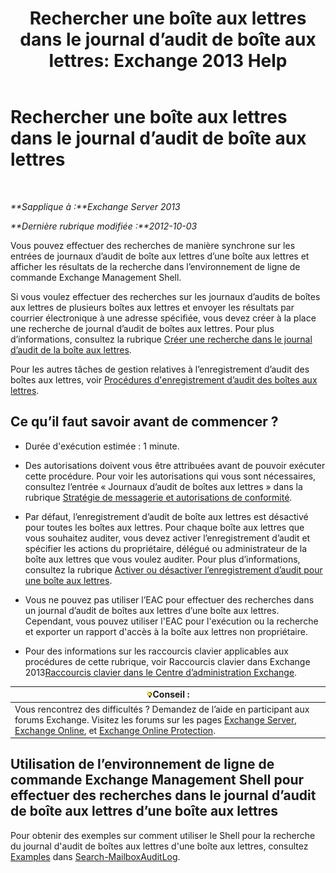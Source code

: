 ﻿---
title: 'Rechercher une boîte aux lettres dans le journal d’audit de boîte aux lettres: Exchange 2013 Help'
TOCTitle: Rechercher une boîte aux lettres dans le journal d’audit de boîte aux lettres
ms:assetid: 5b518a08-3b51-4ba3-bfbd-0e35cc5ff374
ms:mtpsurl: https://technet.microsoft.com/fr-fr/library/Ff461930(v=EXCHG.150)
ms:contentKeyID: 50478268
ms.date: 04/24/2018
mtps_version: v=EXCHG.150
ms.translationtype: HT
---

# Rechercher une boîte aux lettres dans le journal d’audit de boîte aux lettres

 

_**Sapplique à :**Exchange Server 2013_

_**Dernière rubrique modifiée :**2012-10-03_

Vous pouvez effectuer des recherches de manière synchrone sur les entrées de journaux d’audit de boîte aux lettres d’une boîte aux lettres et afficher les résultats de la recherche dans l’environnement de ligne de commande Exchange Management Shell.

Si vous voulez effectuer des recherches sur les journaux d’audits de boîtes aux lettres de plusieurs boîtes aux lettres et envoyer les résultats par courrier électronique à une adresse spécifiée, vous devez créer à la place une recherche de journal d’audit de boîtes aux lettres. Pour plus d’informations, consultez la rubrique [Créer une recherche dans le journal d’audit de la boîte aux lettres](create-a-mailbox-audit-log-search-exchange-2013-help.md).

Pour les autres tâches de gestion relatives à l’enregistrement d’audit des boîtes aux lettres, voir [Procédures d'enregistrement d’audit des boîtes aux lettres](mailbox-audit-logging-procedures-exchange-2013-help.md).

## Ce qu’il faut savoir avant de commencer ?

  - Durée d'exécution estimée : 1 minute.

  - Des autorisations doivent vous être attribuées avant de pouvoir exécuter cette procédure. Pour voir les autorisations qui vous sont nécessaires, consultez l’entrée « Journaux d’audit de boîtes aux lettres » dans la rubrique [Stratégie de messagerie et autorisations de conformité](messaging-policy-and-compliance-permissions-exchange-2013-help.md).

  - Par défaut, l’enregistrement d’audit de boîte aux lettres est désactivé pour toutes les boîtes aux lettres. Pour chaque boîte aux lettres que vous souhaitez auditer, vous devez activer l’enregistrement d’audit et spécifier les actions du propriétaire, délégué ou administrateur de la boîte aux lettres que vous voulez auditer. Pour plus d’informations, consultez la rubrique [Activer ou désactiver l’enregistrement d’audit pour une boîte aux lettres](enable-or-disable-mailbox-audit-logging-for-a-mailbox-exchange-2013-help.md).

  - Vous ne pouvez pas utiliser l’EAC pour effectuer des recherches dans un journal d’audit de boîtes aux lettres d’une boîte aux lettres. Cependant, vous pouvez utiliser l'EAC pour l'exécution ou la recherche et exporter un rapport d'accès à la boîte aux lettres non propriétaire.

  - Pour des informations sur les raccourcis clavier applicables aux procédures de cette rubrique, voir Raccourcis clavier dans Exchange 2013[Raccourcis clavier dans le Centre d’administration Exchange](keyboard-shortcuts-in-the-exchange-admin-center-exchange-online-protection-help.md).

<table>
<thead>
<tr class="header">
<th><img src="images/Bb125224.tip(EXCHG.150).gif" title="Conseil" alt="Conseil" />Conseil :</th>
</tr>
</thead>
<tbody>
<tr class="odd">
<td>Vous rencontrez des difficultés ? Demandez de l’aide en participant aux forums Exchange. Visitez les forums sur les pages <a href="https://go.microsoft.com/fwlink/p/?linkid=60612">Exchange Server</a>, <a href="https://go.microsoft.com/fwlink/p/?linkid=267542">Exchange Online</a>, et <a href="https://go.microsoft.com/fwlink/p/?linkid=285351">Exchange Online Protection</a>.</td>
</tr>
</tbody>
</table>


## Utilisation de l’environnement de ligne de commande Exchange Management Shell pour effectuer des recherches dans le journal d’audit de boîte aux lettres d’une boîte aux lettres

Pour obtenir des exemples sur comment utiliser le Shell pour la recherche du journal d'audit de boîtes aux lettres d'une boîte aux lettres, consultez [Examples](https://technet.microsoft.com/fr-fr/ff522360\(exchg.150\)#examples) dans [Search-MailboxAuditLog](https://technet.microsoft.com/fr-fr/library/ff522360\(v=exchg.150\)).

